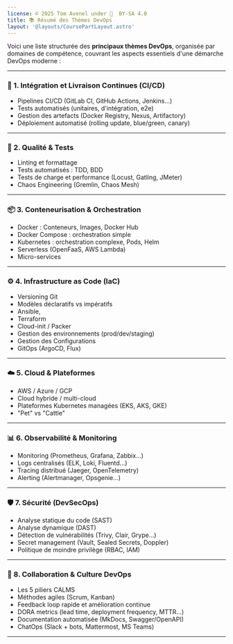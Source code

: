 ```yaml
---
license: © 2025 Tom Avenel under 󰵫  BY-SA 4.0
title: 📚 Résumé des Thèmes DevOps
layout: '@layouts/CoursePartLayout.astro'
---
```


Voici une liste structurée des **principaux thèmes DevOps**, organisée par domaines de compétence, couvrant les aspects essentiels d'une démarche DevOps moderne :

---

### 🔧 1. Intégration et Livraison Continues (CI/CD)

- Pipelines CI/CD (GitLab CI, GitHub Actions, Jenkins…)
- Tests automatisés (unitaires, d'intégration, e2e)
- Gestion des artefacts (Docker Registry, Nexus, Artifactory)
- Déploiement automatisé (rolling update, blue/green, canary)

---

### 🧪 2. Qualité & Tests

- Linting et formattage
- Tests automatisés : TDD, BDD
- Tests de charge et performance (Locust, Gatling, JMeter)
- Chaos Engineering (Gremlin, Chaos Mesh)

---

### 📦 3. Conteneurisation & Orchestration

- Docker : Conteneurs, Images, Docker Hub
- Docker Compose : orchestration simple
- Kubernetes : orchestration complexe, Pods, Helm
- Serverless (OpenFaaS, AWS Lambda)
- Micro-services

---

### ⚙️ 4. Infrastructure as Code (IaC)

- Versioning Git
- Modèles déclaratifs vs impératifs
- Ansible, 
- Terraform
- Cloud-init / Packer
- Gestion des environnements (prod/dev/staging)
- Gestion des Configurations
- GitOps (ArgoCD, Flux)

---

### ☁️ 5. Cloud & Plateformes

- AWS / Azure / GCP
- Cloud hybride / multi-cloud
- Plateformes Kubernetes managées (EKS, AKS, GKE)
- "Pet" vs "Cattle"

---

### 📊 6. Observabilité & Monitoring

- Monitoring (Prometheus, Grafana, Zabbix…)
- Logs centralisés (ELK, Loki, Fluentd…)
- Tracing distribué (Jaeger, OpenTelemetry)
- Alerting (Alertmanager, Opsgenie…)

---

### 🛡️ 7. Sécurité (DevSecOps)

- Analyse statique du code (SAST)
- Analyse dynamique (DAST)
- Détection de vulnérabilités (Trivy, Clair, Grype…)
- Secret management (Vault, Sealed Secrets, Doppler)
- Politique de moindre privilège (RBAC, IAM)

---

### 🔁 8. Collaboration & Culture DevOps

- Les 5 piliers CALMS
- Méthodes agiles (Scrum, Kanban)
- Feedback loop rapide et amélioration continue
- DORA metrics (lead time, deployment frequency, MTTR…)
- Documentation automatisée (MkDocs, Swagger/OpenAPI)
- ChatOps (Slack + bots, Mattermost, MS Teams)

---

